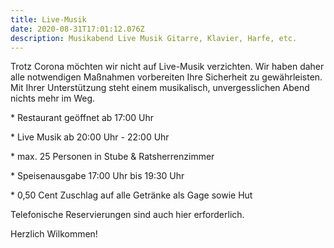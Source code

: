 ```yaml
---
title: Live-Musik
date: 2020-08-31T17:01:12.076Z
description: Musikabend Live Musik Gitarre, Klavier, Harfe, etc.
---
```

Trotz Corona möchten wir nicht auf Live-Musik verzichten. Wir haben daher alle notwendigen Maßnahmen vorbereiten Ihre Sicherheit zu gewährleisten. Mit Ihrer Unterstützung steht einem musikalisch, unvergesslichen Abend nichts mehr im Weg.

\* Restaurant geöffnet ab 17:00 Uhr

\* Live Musik ab 20:00 Uhr - 22:00 Uhr 

\* max. 25 Personen in Stube & Ratsherrenzimmer

\* Speisenausgabe 17:00 Uhr bis 19:30 Uhr

\* 0,50 Cent Zuschlag auf alle Getränke als Gage sowie Hut

Telefonische Reservierungen sind auch hier erforderlich. 

Herzlich Wilkommen!